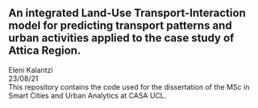 ## An integrated Land-Use Transport-Interaction model for predicting transport patterns and urban activities applied to the case study of Attica Region.
Eleni Kalantzi <br />
23/08/21 <br />
This repository contains the code used for the dissertation of the MSc in Smart Cities and Urban Analytics at CASA UCL. 
